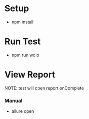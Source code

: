 # Setup

- npm install

# Run Test

- npm run wdio

# View Report

NOTE: test will open report onComplete

### Manual
- allure open